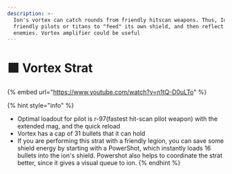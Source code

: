 ```yaml
---
description: >-
  Ion's vortex can catch rounds from friendly hitscan weapons. Thus, Ion can use
  friendly pilots or titans to "feed" its own shield, and then reflect it at the
  enemies. Vortex amplifier could be useful
---
```


# 🟩 Vortex Strat

{% embed url="https://www.youtube.com/watch?v=n1tQ-D0uLTo" %}

{% hint style="info" %}
* Optimal loadout for pilot is r-97(fastest hit-scan pilot weapon) with the extended mag, and the quick reload&#x20;
* Vortex has a cap of 31 bullets that it can hold&#x20;
* If you are performing this strat with a friendly legion, you can save some shield energy by starting with a PowerShot, which instantly loads 16 bullets into the ion's shield. Powershot also helps to coordinate the strat better, since it gives a visual queue to ion.
{% endhint %}
